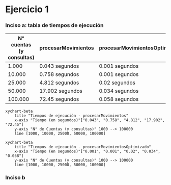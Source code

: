 # Ejercicio 1
### Inciso a: tabla de tiempos de ejecución

| N° cuentas (y consultas) | procesarMovimientos | procesarMovimientosOptimizado |
|--------------------------|---------------------|-------------------------------|
| 1.000                    | 0.043 segundos      | 0.001 segundos                |
| 10.000                   | 0.758 segundos      | 0.001 segundos                |
| 25.000                   | 4.812 segundos      | 0.02 segundos                 |
| 50.000                   | 17.902 segundos     | 0.034 segundos                |
| 100.000                  | 72.45 segundos      | 0.058 segundos                |

```mermaid
xychart-beta
    title "Tiempos de ejecución - procesarMovimientos"
    x-axis "Tiempo (en segundos)"["0.043", "0.758", "4.812", "17.902", "72.45"]
    y-axis "N° de Cuentas (y consultas)" 1000 --> 100000
    line [1000, 10000, 25000, 50000, 100000]
```
```mermaid
xychart-beta
    title "Tiempos de ejecución - procesarMovimientosOptimizado"
    x-axis "Tiempo (en segundos)"["0.001", "0.001", "0.02", "0.034", "0.058"]
    y-axis "N° de Cuentas (y consultas)" 1000 --> 100000
    line [1000, 10000, 25000, 50000, 100000]
```

### Inciso b

